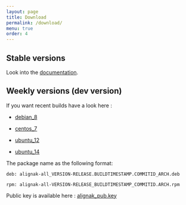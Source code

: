 ```yaml
---
layout: page
title: Download
permalink: /download/
menu: true
order: 4
---
```


## Stable versions

Look into the [documentation](http://alignak-doc.readthedocs.org/en/latest/02_installation/index.html).


## Weekly versions (dev version)

If you want recent builds have a look here :


* [debian_8](/build/debian_8/alignak-all_0.2-1.1477176074.368ece2_all.deb)

* [centos_7](/build/centos_7/alignak-all-0.2-1_1477176074_368ece2.el7.x86_64.rpm)

* [ubuntu_12](/build/ubuntu_12/alignak-all_0.2-1.1477176074.368ece2_all.deb)

* [ubuntu_14](/build/ubuntu_14/alignak-all_0.2-1.1477176074.368ece2_all.deb)


The package name as the following format:

```		
deb: alignak-all_VERSION-RELEASE.BUILDTIMESTAMP.COMMITID_ARCH.deb
```

```
rpm: alignak-all-VERSION-RELEASE_BUILDTIMESTAMP_COMMITID.ARCH.rpm		
```

Public key is available here : [alignak_pub.key](/repos/alignak_pub.key)